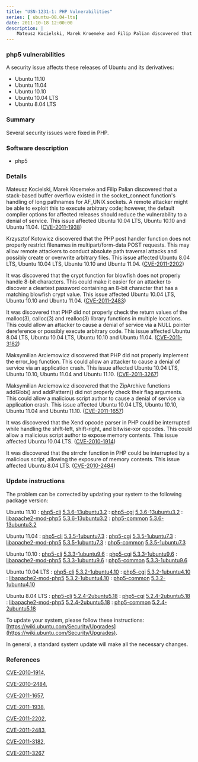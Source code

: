 ```yaml
---
title: "USN-1231-1: PHP Vulnerabilities"
series: [ ubuntu-08.04-lts]
date: 2011-10-18 12:00:00
description: |
    Mateusz Kocielski, Marek Kroemeke and Filip Palian discovered that a stack-based buffer overflow existed in the socket_connect function&#39;s handling of long pathnames for AF_UNIX sockets. A remote attacker might be able to exploit this to execute arbitrary code; however, the default compiler options for affected releases should reduce the vulnerability to a denial of service. This issue affected Ubuntu 10.04 LTS, Ubuntu 10.10 and Ubuntu 11.04. ([CVE-2011-1938](http://people.ubuntu.com/~ubuntu-security/cve/CVE-2011-1938))
--- 
```

 
### php5 vulnerabilities

A security issue affects these releases of Ubuntu and its derivatives:

* Ubuntu 11.10
* Ubuntu 11.04
* Ubuntu 10.10
* Ubuntu 10.04 LTS
* Ubuntu 8.04 LTS

### Summary

Several security issues were fixed in PHP. 

### Software description

* php5 

### Details

Mateusz Kocielski, Marek Kroemeke and Filip Palian discovered that a stack-based buffer overflow existed in the socket_connect function&#39;s handling of long pathnames for AF_UNIX sockets. A remote attacker might be able to exploit this to execute arbitrary code; however, the default compiler options for affected releases should reduce the vulnerability to a denial of service. This issue affected Ubuntu 10.04 LTS, Ubuntu 10.10 and Ubuntu 11.04. ([CVE-2011-1938](http://people.ubuntu.com/~ubuntu-security/cve/CVE-2011-1938))

Krzysztof Kotowicz discovered that the PHP post handler function does not properly restrict filenames in multipart/form-data POST requests. This may allow remote attackers to conduct absolute path traversal attacks and possibly create or overwrite arbitrary files. This issue affected Ubuntu 8.04 LTS, Ubuntu 10.04 LTS, Ubuntu 10.10 and Ubuntu 11.04. ([CVE-2011-2202](http://people.ubuntu.com/~ubuntu-security/cve/CVE-2011-2202))

It was discovered that the crypt function for blowfish does not properly handle 8-bit characters. This could make it easier for an attacker to discover a cleartext password containing an 8-bit character that has a matching blowfish crypt value. This issue affected Ubuntu 10.04 LTS, Ubuntu 10.10 and Ubuntu 11.04. ([CVE-2011-2483](http://people.ubuntu.com/~ubuntu-security/cve/CVE-2011-2483))

It was discovered that PHP did not properly check the return values of the malloc(3), calloc(3) and realloc(3) library functions in multiple locations. This could allow an attacker to cause a denial of service via a NULL pointer dereference or possibly execute arbitrary code. This issue affected Ubuntu 8.04 LTS, Ubuntu 10.04 LTS, Ubuntu 10.10 and Ubuntu 11.04. ([CVE-2011-3182](http://people.ubuntu.com/~ubuntu-security/cve/CVE-2011-3182))

Maksymilian Arciemowicz discovered that PHP did not properly implement the error_log function. This could allow an attacker to cause a denial of service via an application crash. This issue affected Ubuntu 10.04 LTS, Ubuntu 10.10, Ubuntu 11.04 and Ubuntu 11.10. ([CVE-2011-3267](http://people.ubuntu.com/~ubuntu-security/cve/CVE-2011-3267))

Maksymilian Arciemowicz discovered that the ZipArchive functions addGlob() and addPattern() did not properly check their flag arguments. This could allow a malicious script author to cause a denial of service via application crash. This issue affected Ubuntu 10.04 LTS, Ubuntu 10.10, Ubuntu 11.04 and Ubuntu 11.10. ([CVE-2011-1657](http://people.ubuntu.com/~ubuntu-security/cve/CVE-2011-1657))

It was discovered that the Xend opcode parser in PHP could be interrupted while handling the shift-left, shift-right, and bitwise-xor opcodes. This could allow a malicious script author to expose memory contents. This issue affected Ubuntu 10.04 LTS. ([CVE-2010-1914](http://people.ubuntu.com/~ubuntu-security/cve/CVE-2010-1914))

It was discovered that the strrchr function in PHP could be interrupted by a malicious script, allowing the exposure of memory contents. This issue affected Ubuntu 8.04 LTS. ([CVE-2010-2484](http://people.ubuntu.com/~ubuntu-security/cve/CVE-2010-2484)) 

### Update instructions

The problem can be corrected by updating your system to the following package version:

Ubuntu 11.10
 : [php5-cli](https://launchpad.net/ubuntu/+source/php5) <span> [5.3.6-13ubuntu3.2](https://launchpad.net/ubuntu/+source/php5/5.3.6-13ubuntu3.2) </span> 
 : [php5-cgi](https://launchpad.net/ubuntu/+source/php5) <span> [5.3.6-13ubuntu3.2](https://launchpad.net/ubuntu/+source/php5/5.3.6-13ubuntu3.2) </span> 
 : [libapache2-mod-php5](https://launchpad.net/ubuntu/+source/php5) <span> [5.3.6-13ubuntu3.2](https://launchpad.net/ubuntu/+source/php5/5.3.6-13ubuntu3.2) </span> 
 : [php5-common](https://launchpad.net/ubuntu/+source/php5) <span> [5.3.6-13ubuntu3.2](https://launchpad.net/ubuntu/+source/php5/5.3.6-13ubuntu3.2) </span> 

Ubuntu 11.04
 : [php5-cli](https://launchpad.net/ubuntu/+source/php5) <span> [5.3.5-1ubuntu7.3](https://launchpad.net/ubuntu/+source/php5/5.3.5-1ubuntu7.3) </span> 
 : [php5-cgi](https://launchpad.net/ubuntu/+source/php5) <span> [5.3.5-1ubuntu7.3](https://launchpad.net/ubuntu/+source/php5/5.3.5-1ubuntu7.3) </span> 
 : [libapache2-mod-php5](https://launchpad.net/ubuntu/+source/php5) <span> [5.3.5-1ubuntu7.3](https://launchpad.net/ubuntu/+source/php5/5.3.5-1ubuntu7.3) </span> 
 : [php5-common](https://launchpad.net/ubuntu/+source/php5) <span> [5.3.5-1ubuntu7.3](https://launchpad.net/ubuntu/+source/php5/5.3.5-1ubuntu7.3) </span> 

Ubuntu 10.10
 : [php5-cli](https://launchpad.net/ubuntu/+source/php5) <span> [5.3.3-1ubuntu9.6](https://launchpad.net/ubuntu/+source/php5/5.3.3-1ubuntu9.6) </span> 
 : [php5-cgi](https://launchpad.net/ubuntu/+source/php5) <span> [5.3.3-1ubuntu9.6](https://launchpad.net/ubuntu/+source/php5/5.3.3-1ubuntu9.6) </span> 
 : [libapache2-mod-php5](https://launchpad.net/ubuntu/+source/php5) <span> [5.3.3-1ubuntu9.6](https://launchpad.net/ubuntu/+source/php5/5.3.3-1ubuntu9.6) </span> 
 : [php5-common](https://launchpad.net/ubuntu/+source/php5) <span> [5.3.3-1ubuntu9.6](https://launchpad.net/ubuntu/+source/php5/5.3.3-1ubuntu9.6) </span> 

Ubuntu 10.04 LTS
 : [php5-cli](https://launchpad.net/ubuntu/+source/php5) <span> [5.3.2-1ubuntu4.10](https://launchpad.net/ubuntu/+source/php5/5.3.2-1ubuntu4.10) </span> 
 : [php5-cgi](https://launchpad.net/ubuntu/+source/php5) <span> [5.3.2-1ubuntu4.10](https://launchpad.net/ubuntu/+source/php5/5.3.2-1ubuntu4.10) </span> 
 : [libapache2-mod-php5](https://launchpad.net/ubuntu/+source/php5) <span> [5.3.2-1ubuntu4.10](https://launchpad.net/ubuntu/+source/php5/5.3.2-1ubuntu4.10) </span> 
 : [php5-common](https://launchpad.net/ubuntu/+source/php5) <span> [5.3.2-1ubuntu4.10](https://launchpad.net/ubuntu/+source/php5/5.3.2-1ubuntu4.10) </span> 

Ubuntu 8.04 LTS
 : [php5-cli](https://launchpad.net/ubuntu/+source/php5) <span> [5.2.4-2ubuntu5.18](https://launchpad.net/ubuntu/+source/php5/5.2.4-2ubuntu5.18) </span> 
 : [php5-cgi](https://launchpad.net/ubuntu/+source/php5) <span> [5.2.4-2ubuntu5.18](https://launchpad.net/ubuntu/+source/php5/5.2.4-2ubuntu5.18) </span> 
 : [libapache2-mod-php5](https://launchpad.net/ubuntu/+source/php5) <span> [5.2.4-2ubuntu5.18](https://launchpad.net/ubuntu/+source/php5/5.2.4-2ubuntu5.18) </span> 
 : [php5-common](https://launchpad.net/ubuntu/+source/php5) <span> [5.2.4-2ubuntu5.18](https://launchpad.net/ubuntu/+source/php5/5.2.4-2ubuntu5.18) </span> 

To update your system, please follow these instructions: [https://wiki.ubuntu.com/Security/Upgrades](https://wiki.ubuntu.com/Security/Upgrades).

In general, a standard system update will make all the necessary changes. 

### References

 [CVE-2010-1914](http://people.ubuntu.com/~ubuntu-security/cve/CVE-2010-1914), 

 [CVE-2010-2484](http://people.ubuntu.com/~ubuntu-security/cve/CVE-2010-2484), 

 [CVE-2011-1657](http://people.ubuntu.com/~ubuntu-security/cve/CVE-2011-1657), 

 [CVE-2011-1938](http://people.ubuntu.com/~ubuntu-security/cve/CVE-2011-1938), 

 [CVE-2011-2202](http://people.ubuntu.com/~ubuntu-security/cve/CVE-2011-2202), 

 [CVE-2011-2483](http://people.ubuntu.com/~ubuntu-security/cve/CVE-2011-2483), 

 [CVE-2011-3182](http://people.ubuntu.com/~ubuntu-security/cve/CVE-2011-3182), 

 [CVE-2011-3267](http://people.ubuntu.com/~ubuntu-security/cve/CVE-2011-3267)
 
